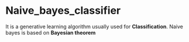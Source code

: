 # Naive_bayes_classifier
It is a generative learning algorithm usually used for <b>Classification</b>.
Naive bayes is based on <b>Bayesian theorem</b>
